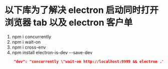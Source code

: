 # 以下库为了解决 electron 启动同时打开浏览器 tab 以及 electron 客户单

1. npm i concurrently
2. npm i wait-on
3. npm i cross-env
4. npm install electron-is-dev --save-dev

```json
    "dev": "concurrently \"wait-on http://localhost:9999 && electron .\" \"cross-env BROWSER=none npm start\"",

```

